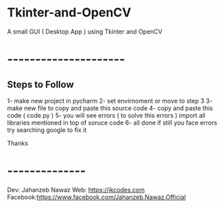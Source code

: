 # Tkinter-and-OpenCV
A small GUI ( Desktop App ) using Tkinter and OpenCV


# ---------------------
## Steps to Follow

1- make new project in pycharm
2- set envirnoment or move to step 3
3- make new file to copy and paste this source code
4- copy and paste this code ( code.py ) 
5- you will see errors ( to solve this errors ) 
   import all libraries mentioned in top of soruce code
6- all done if still you face errors try searching google to fix it

Thanks



# --------------
Dev: Jahanzeb Nawaz
Web: https://jkcodes.com
Facebook:https://www.facebook.com/Jahanzeb.Nawaz.Official


